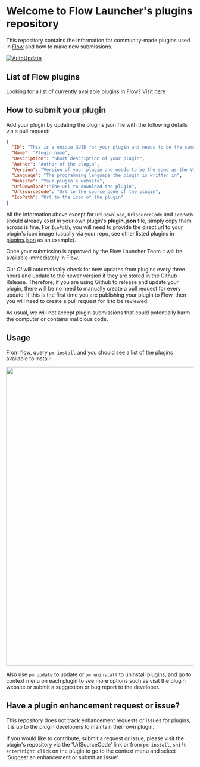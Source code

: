 # Welcome to Flow Launcher's plugins repository

This repository contains the information for community-made plugins used in [Flow](https://github.com/Flow-Launcher/Flow.Launcher) and how to make new submissions.

[![AutoUpdate](https://github.com/Flow-Launcher/Flow.Launcher.PluginsManifest/actions/workflows/updater.yaml/badge.svg?branch=plugin_api_v2)](https://github.com/Flow-Launcher/Flow.Launcher.PluginsManifest/actions/workflows/updater.yaml)

## List of Flow plugins

Looking for a list of currently available plugins in Flow? Visit [here](https://flow-launcher.github.io/docs/#/plugins)

## How to submit your plugin

Add your plugin by updating the plugins.json file with the following details via a pull request:

```json
{
  "ID": "This is a unique GUID for your plugin and needs to be the same as the ID in your plugin.json",  
  "Name": "Plugin name",
  "Description": "Short description of your plugin",
  "Author": "Author of the plugin",
  "Version": "Version of your plugin and needs to be the same as the Version in your plugin.json",
  "Language": "The programming language the plugin is written in",
  "Website": "Your plugin's website",
  "UrlDownload":"The url to download the plugin",
  "UrlSourceCode": "Url to the source code of the plugin",
  "IcoPath": "Url to the icon of the plugin"
}
```

All the information above except for `UrlDownload`, `UrlSourceCode` and `IcoPath` should already exist in your own plugin's **plugin.json** file, simply copy them across is fine. For `IcoPath`, you will need to provide the direct url to your plugin's icon image (usually via your repo, see other listed plugins in [plugins.json](https://github.com/Flow-Launcher/Flow.Launcher.PluginsManifest/blob/plugin_api_v2/plugins.json) as an example).

Once your submission is approved by the Flow Launcher Team it will be available immediately in Flow.

Our *CI* will automatically check for new updates from plugins every three hours and update to the newer version if they are stored in the Github Release.
Therefore, if you are using Github to release and update your plugin, there will be no need to manually create a pull request for every update.
If this is the first time you are publishing your plugin to Flow, then you will need to create a pull request for it to be reviewed.

As usual, we will not accept plugin submissions that could potentially harm the computer or contains malicious code.

## Usage

From [flow](https://github.com/Flow-Launcher/Flow.Launcher/releases/latest), query `pm install` and you should see a list of the plugins available to install:
<p align="center"><img src="https://user-images.githubusercontent.com/26427004/103451827-c08fba80-4d1c-11eb-945b-02546d31baad.png" width="800"></p>

Also use `pm update` to update or `pm uninstall` to uninstall plugins, and go to context menu on each plugin to see more options such as visit the plugin website or submit a suggestion or bug report to the developer.

## Have a plugin enhancement request or issue?

This repository does not track enhancement requests or issues for plugins, it is up to the plugin developers to maintain their own plugin.

If you would like to contribute, submit a request or issue, please visit the plugin's repository via the 'UrlSourceCode' link or from `pm install`, `shift enter`/`right click` on the plugin to go to the context menu and select 'Suggest an enhancement or submit an issue'.
